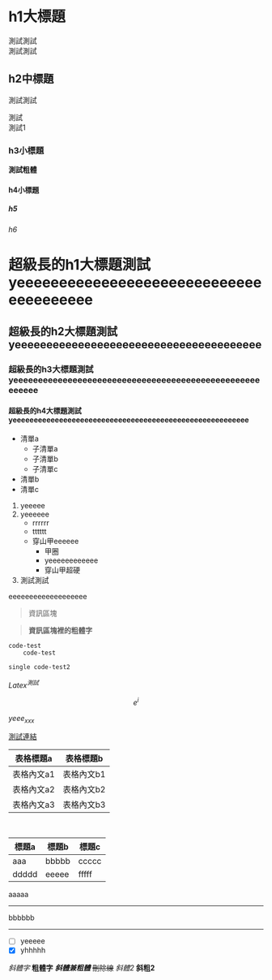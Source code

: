 # h1大標題
測試測試<br>測試測試

## h2中標題
測試測試

測試<br>測試1

### h3小標題
**測試粗體**

#### h4小標題

##### h5

###### h6

# 超級長的h1大標題測試yeeeeeeeeeeeeeeeeeeeeeeeeeeeeeeeeeeeeeee

## 超級長的h2大標題測試yeeeeeeeeeeeeeeeeeeeeeeeeeeeeeeeeeeeeeee

### 超級長的h3大標題測試yeeeeeeeeeeeeeeeeeeeeeeeeeeeeeeeeeeeeeeeeeeeeeeeeeeeeeeee

#### 超級長的h4大標題測試yeeeeeeeeeeeeeeeeeeeeeeeeeeeeeeeeeeeeeeeeeeeeeeeeeeeeeeee

- 清單a
    - 子清單a
    - 子清單b
    - 子清單c
- 清單b
- 清單c

1. yeeeee
2. yeeeeee
    - rrrrrr
    - tttttt
    - 穿山甲eeeeee
        - 甲圈
        - yeeeeeeeeeeee
        - 穿山甲超硬
3. 測試測試

eeeeeeeeeeeeeeeeeee


>資訊區塊

>**資訊區塊裡的粗體字**

```
code-test
    code-test
```

`single code-test2`

$Latex^{測試}$

$$
e^i
$$


$yeee_{xxx}$


[測試連結](http://www.google.com)

|表格標題a|表格標題b|
|-------|--------|
|表格內文a1|表格內文b1|
|表格內文a2|表格內文b2|
|表格內文a3|表格內文b3|

<br>

|標題a|標題b|標題c|
|---|----|----|
|aaa|bbbbb|ccccc
|ddddd|eeeee|fffff|



aaaaa

-----

bbbbbb

---

- [ ] yeeeee
- [x] yhhhhh

*斜體字*
**粗體字**
***斜體兼粗體***
~~刪除線~~
_斜體2_
__斜粗2__

